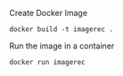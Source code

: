 
Create Docker Image

`docker build -t imagerec .`

Run the image in a container

`docker run imagerec`
